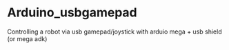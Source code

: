 # Arduino_usbgamepad
Controlling a robot via usb gamepad/joystick with arduio mega + usb shield (or mega adk)
